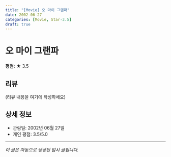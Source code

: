 ```yaml
---
title: "[Movie] 오 마이 그랜파"
date: 2002-06-27
categories: [Movie, Star-3.5]
draft: true
---
```


# 오 마이 그랜파

**평점:** ★ 3.5

## 리뷰

(리뷰 내용을 여기에 작성하세요)

## 상세 정보

- 관람일: 2002년 06월 27일
- 개인 평점: 3.5/5.0

---

*이 글은 자동으로 생성된 임시 글입니다.*
